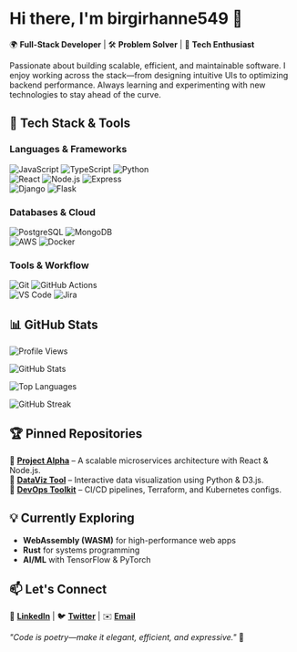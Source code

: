 # Hi there, I'm birgirhanne549 👋  

🌍 **Full-Stack Developer** | 🛠 **Problem Solver** | 🚀 **Tech Enthusiast**  

Passionate about building scalable, efficient, and maintainable software. I enjoy working across the stack—from designing intuitive UIs to optimizing backend performance. Always learning and experimenting with new technologies to stay ahead of the curve.  

## 🔧 **Tech Stack & Tools**  

### **Languages & Frameworks**  
![JavaScript](https://img.shields.io/badge/-JavaScript-F7DF1E?logo=javascript&logoColor=black) ![TypeScript](https://img.shields.io/badge/-TypeScript-3178C6?logo=typescript&logoColor=white) ![Python](https://img.shields.io/badge/-Python-3776AB?logo=python&logoColor=white)  
![React](https://img.shields.io/badge/-React-61DAFB?logo=react&logoColor=black) ![Node.js](https://img.shields.io/badge/-Node.js-339933?logo=node.js&logoColor=white) ![Express](https://img.shields.io/badge/-Express-000000?logo=express&logoColor=white)  
![Django](https://img.shields.io/badge/-Django-092E20?logo=django&logoColor=white) ![Flask](https://img.shields.io/badge/-Flask-000000?logo=flask&logoColor=white)  

### **Databases & Cloud**  
![PostgreSQL](https://img.shields.io/badge/-PostgreSQL-4169E1?logo=postgresql&logoColor=white) ![MongoDB](https://img.shields.io/badge/-MongoDB-47A248?logo=mongodb&logoColor=white)  
![AWS](https://img.shields.io/badge/-AWS-232F3E?logo=amazon-aws&logoColor=white) ![Docker](https://img.shields.io/badge/-Docker-2496ED?logo=docker&logoColor=white)  

### **Tools & Workflow**  
![Git](https://img.shields.io/badge/-Git-F05032?logo=git&logoColor=white) ![GitHub Actions](https://img.shields.io/badge/-GitHub%20Actions-2088FF?logo=github-actions&logoColor=white)  
![VS Code](https://img.shields.io/badge/-VS%20Code-007ACC?logo=visual-studio-code&logoColor=white) ![Jira](https://img.shields.io/badge/-Jira-0052CC?logo=jira&logoColor=white)  

## 📊 **GitHub Stats**  

![Profile Views](https://komarev.com/ghpvc/?username=birgirhanne549&color=blue&style=flat)  

![GitHub Stats](https://github-readme-stats.vercel.app/api?username=birgirhanne549&show_icons=true&theme=dark&hide_border=true)  

![Top Languages](https://github-readme-stats.vercel.app/api/top-langs/?username=birgirhanne549&layout=compact&theme=dark&hide_border=true)  

![GitHub Streak](https://streak-stats.demolab.com/?user=birgirhanne549&theme=dark&hide_border=true)  

## 🏆 **Pinned Repositories**  

🔹 **[Project Alpha](https://github.com/birgirhanne549/project-alpha)** – A scalable microservices architecture with React & Node.js.  
🔹 **[DataViz Tool](https://github.com/birgirhanne549/dataviz-tool)** – Interactive data visualization using Python & D3.js.  
🔹 **[DevOps Toolkit](https://github.com/birgirhanne549/devops-toolkit)** – CI/CD pipelines, Terraform, and Kubernetes configs.  

## 💡 **Currently Exploring**  

- **WebAssembly (WASM)** for high-performance web apps  
- **Rust** for systems programming  
- **AI/ML** with TensorFlow & PyTorch  

## 📫 **Let's Connect**  

🔗 **[LinkedIn](#)** | 🐦 **[Twitter](#)** | ✉️ **[Email](#)**  

*"Code is poetry—make it elegant, efficient, and expressive."* 🚀
